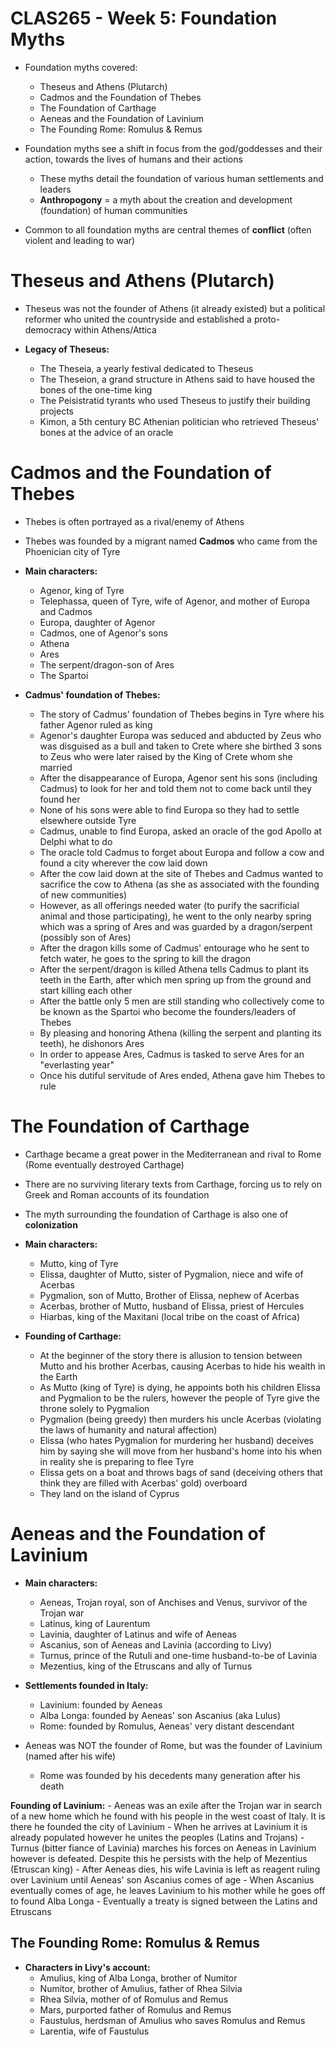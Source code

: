 # CLAS265 - Week 5: Foundation Myths
- Foundation myths covered:
    - Theseus and Athens (Plutarch)
    - Cadmos and the Foundation of Thebes
    - The Foundation of Carthage
    - Aeneas and the Foundation of Lavinium
    - The Founding Rome: Romulus & Remus

- Foundation myths see a shift in focus from the god/goddesses and their action, towards the lives of humans and their actions
    - These myths detail the foundation of various human settlements and leaders
    - **Anthropogony** = a myth about the creation and development (foundation) of human communities

- Common to all foundation myths are central themes of **conflict** (often violent and leading to war)

# Theseus and Athens (Plutarch)
- Theseus was not the founder of Athens (it already existed) but a political reformer who united the countryside and established a proto-democracy within Athens/Attica

- **Legacy of Theseus:**
    - The Theseia, a yearly festival dedicated to Theseus
    - The Theseion, a grand structure in Athens said to have housed the bones of the one-time king
    - The Peisistratid tyrants who used Theseus to justify their building projects
    - Kimon, a 5th century BC Athenian politician who retrieved Theseus' bones at the advice of an oracle

# Cadmos and the Foundation of Thebes
- Thebes is often portrayed as a rival/enemy of Athens

- Thebes was founded by a migrant named **Cadmos** who came from the Phoenician city of Tyre

- **Main characters:**
    - Agenor, king of Tyre
    - Telephassa, queen of Tyre, wife of Agenor, and mother of Europa and Cadmos
    - Europa, daughter of Agenor
    - Cadmos, one of Agenor's sons
    - Athena
    - Ares
    - The serpent/dragon-son of Ares
    - The Spartoi

- **Cadmus' foundation of Thebes:**
    - The story of Cadmus' foundation of Thebes begins in Tyre where his father Agenor ruled as king
    - Agenor's daughter Europa was seduced and abducted by Zeus who was disguised as a bull and taken to Crete where she birthed 3 sons to Zeus who were later raised by the King of Crete whom she married
    - After the disappearance of Europa, Agenor sent his sons (including Cadmus) to look for her and told them not to come back until they found her
    - None of his sons were able to find Europa so they had to settle elsewhere outside Tyre
    - Cadmus, unable to find Europa, asked an oracle of the god Apollo at Delphi what to do
    - The oracle told Cadmus to forget about Europa and follow a cow and found a city wherever the cow laid down
    - After the cow laid down at the site of Thebes and Cadmus wanted to sacrifice the cow to Athena (as she as associated with the founding of new communities)
    - However, as all offerings needed water (to purify the sacrificial animal and those participating), he went to the only nearby spring which was a spring of Ares and was guarded by a dragon/serpent (possibly son of Ares)
    - After the dragon kills some of Cadmus' entourage who he sent to fetch water, he goes to the spring to kill the dragon
    - After the serpent/dragon is killed Athena tells Cadmus to plant its teeth in the Earth, after which men spring up from the ground and start killing each other
    - After the battle only 5 men are still standing who collectively come to be known as the Spartoi who become the founders/leaders of Thebes
    - By pleasing and honoring Athena (killing the serpent and planting its teeth), he dishonors Ares
    - In order to appease Ares, Cadmus is tasked to serve Ares for an "everlasting year"
    - Once his dutiful servitude of Ares ended, Athena gave him Thebes to rule

# The Foundation of Carthage
- Carthage became a great power in the Mediterranean and rival to Rome (Rome eventually destroyed Carthage)

- There are no surviving literary texts from Carthage, forcing us to rely on Greek and Roman accounts of its foundation

- The myth surrounding the foundation of Carthage is also one of **colonization**

- **Main characters:**
    - Mutto, king of Tyre
    - Elissa, daughter of Mutto, sister of Pygmalion, niece and wife of Acerbas
    - Pygmalion, son of Mutto, Brother of Elissa, nephew of Acerbas
    - Acerbas, brother of Mutto, husband of Elissa, priest of Hercules
    - Hiarbas, king of the Maxitani (local tribe on the coast of Africa)

- **Founding of Carthage:**
    - At the beginner of the story there is allusion to tension between Mutto and his brother Acerbas, causing Acerbas to hide his wealth in the Earth
    - As Mutto (king of Tyre) is dying, he appoints both his children Elissa and Pygmalion to be the rulers, however the people of Tyre give the throne solely to Pygmalion
    - Pygmalion (being greedy) then murders his uncle Acerbas (violating the laws of humanity and natural affection)
    - Elissa (who hates Pygmalion for murdering her husband) deceives him by saying she will move from her husband's home into his when in reality she is preparing to flee Tyre
    - Elissa gets on a boat and throws bags of sand (deceiving others that think they are filled with Acerbas' gold) overboard
    - They land on the island of Cyprus

# Aeneas and the Foundation of Lavinium
- **Main characters:**
    - Aeneas, Trojan royal, son of Anchises and Venus, survivor of the Trojan war
    - Latinus, king of Laurentum
    - Lavinia, daughter of Latinus and wife of Aeneas
    - Ascanius, son of Aeneas and Lavinia (according to Livy)
    - Turnus, prince of the Rutuli and one-time husband-to-be of Lavinia
    - Mezentius, king of the Etruscans and ally of Turnus

- **Settlements founded in Italy:**
    - Lavinium: founded by Aeneas
    - Alba Longa: founded by Aeneas' son Ascanius (aka Lulus)
    - Rome: founded by Romulus, Aeneas' very distant descendant

- Aeneas was NOT the founder of Rome, but was the founder of Lavinium (named after his wife)
    - Rome was founded by his decedents many generation after his death

**Founding of Lavinium:**
    - Aeneas was an exile after the Trojan war in search of a new home which he found with his people in the west coast of Italy. It is there he founded the city of Lavinium
        - When he arrives at Lavinium it is already populated however he unites the peoples (Latins and Trojans)
    - Turnus (bitter fiance of Lavinia) marches his forces on Aeneas in Lavinium however is defeated. Despite this he persists with the help of Mezentius (Etruscan king)
    - After Aeneas dies, his wife Lavinia is left as reagent ruling over Lavinium until Aeneas' son Ascanius comes of age
    - When Ascanius eventually comes of age, he leaves Lavinium to his mother while he goes off to found Alba Longa
    - Eventually a treaty is signed between the Latins and Etruscans

## The Founding Rome: Romulus & Remus
- **Characters in Livy's account:**
    - Amulius, king of Alba Longa, brother of Numitor
    - Numitor, brother of Amulius, father of Rhea Silvia
    - Rhea Silvia, mother of of Romulus and Remus
    - Mars, purported father of Romulus and Remus
    - Faustulus, herdsman of Amulius who saves Romulus and Remus
    - Larentia, wife of Faustulus